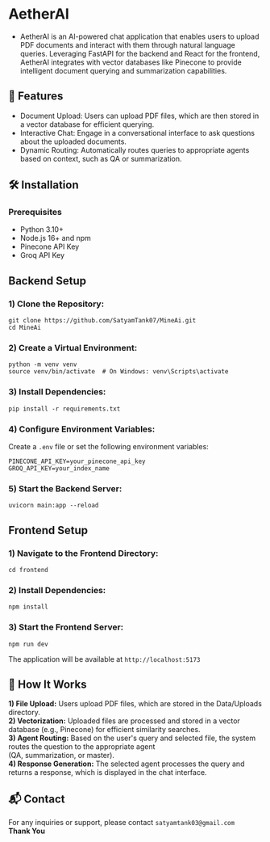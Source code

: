 # AetherAI 
- AetherAI is an AI-powered chat application that enables users to upload PDF documents and interact with them through natural language queries. Leveraging FastAPI for the backend and React for the frontend, AetherAI integrates with vector databases like Pinecone to provide intelligent document querying and summarization capabilities.

## 🚀 Features
- Document Upload: Users can upload PDF files, which are then stored in a vector database for efficient querying.
- Interactive Chat: Engage in a conversational interface to ask questions about the uploaded documents.
- Dynamic Routing: Automatically routes queries to appropriate agents based on context, such as QA or summarization.

## 🛠️ Installation
### Prerequisites
- Python 3.10+
- Node.js 16+ and npm
- Pinecone API Key
- Groq API Key

## Backend Setup
### 1) Clone the Repository:
```
git clone https://github.com/SatyamTank07/MineAi.git
cd MineAi
```

### 2) Create a Virtual Environment:
```
python -m venv venv
source venv/bin/activate  # On Windows: venv\Scripts\activate
```
### 3) Install Dependencies:
```
pip install -r requirements.txt
```

### 4) Configure Environment Variables:
Create a ```.env``` file or set the following environment variables:
```
PINECONE_API_KEY=your_pinecone_api_key
GROQ_API_KEY=your_index_name
```
### 5) Start the Backend Server:
```
uvicorn main:app --reload
```

## Frontend Setup
### 1) Navigate to the Frontend Directory:
```
cd frontend
```
### 2) Install Dependencies:
```
npm install
```

### 3) Start the Frontend Server:
```
npm run dev
```
The application will be available at ```http://localhost:5173```

## 🧠 How It Works
**1) File Upload:** Users upload PDF files, which are stored in the Data/Uploads directory.<br>
**2) Vectorization:** Uploaded files are processed and stored in a vector database (e.g., Pinecone) for efficient similarity searches.<br>
**3) Agent Routing:** Based on the user's query and selected file, the system routes the question to the appropriate agent <br>   (QA, summarization, or master).<br>
**4) Response Generation:** The selected agent processes the query and returns a response, which is displayed in the chat interface.<br>

## 📬 Contact
For any inquiries or support, please contact ```satyamtank03@gmail.com```<br>
**Thank You**
